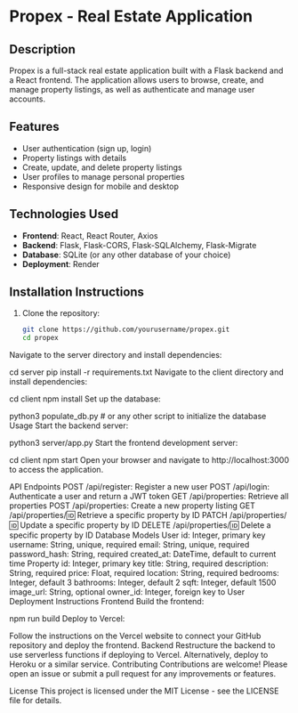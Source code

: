# Propex - Real Estate Application

## Description
Propex is a full-stack real estate application built with a Flask backend and a React frontend. The application allows users to browse, create, and manage property listings, as well as authenticate and manage user accounts.

## Features
- User authentication (sign up, login)
- Property listings with details
- Create, update, and delete property listings
- User profiles to manage personal properties
- Responsive design for mobile and desktop

## Technologies Used
- **Frontend**: React, React Router, Axios
- **Backend**: Flask, Flask-CORS, Flask-SQLAlchemy, Flask-Migrate
- **Database**: SQLite (or any other database of your choice)
- **Deployment**: Render

## Installation Instructions
1. Clone the repository:
   ```bash
   git clone https://github.com/yourusername/propex.git
   cd propex
Navigate to the server directory and install dependencies:

cd server
pip install -r requirements.txt
Navigate to the client directory and install dependencies:

cd client
npm install
Set up the database:

python3 populate_db.py  # or any other script to initialize the database
Usage
Start the backend server:

python3 server/app.py
Start the frontend development server:

cd client
npm start
Open your browser and navigate to http://localhost:3000 to access the application.

API Endpoints
POST /api/register: Register a new user
POST /api/login: Authenticate a user and return a JWT token
GET /api/properties: Retrieve all properties
POST /api/properties: Create a new property listing
GET /api/properties/:id: Retrieve a specific property by ID
PATCH /api/properties/:id: Update a specific property by ID
DELETE /api/properties/:id: Delete a specific property by ID
Database Models
User
id: Integer, primary key
username: String, unique, required
email: String, unique, required
password_hash: String, required
created_at: DateTime, default to current time
Property
id: Integer, primary key
title: String, required
description: String, required
price: Float, required
location: String, required
bedrooms: Integer, default 3
bathrooms: Integer, default 2
sqft: Integer, default 1500
image_url: String, optional
owner_id: Integer, foreign key to User
Deployment Instructions
Frontend
Build the frontend:

npm run build
Deploy to Vercel:

Follow the instructions on the Vercel website to connect your GitHub repository and deploy the frontend.
Backend
Restructure the backend to use serverless functions if deploying to Vercel.
Alternatively, deploy to Heroku or a similar service.
Contributing
Contributions are welcome! Please open an issue or submit a pull request for any improvements or features.

License
This project is licensed under the MIT License - see the LICENSE file for details.
